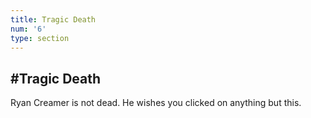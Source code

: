 ```yaml
---
title: Tragic Death
num: '6'
type: section
---
```

## \#Tragic Death

Ryan Creamer is not dead. He wishes you clicked on anything but this.

